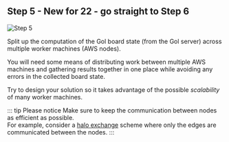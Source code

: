 <!--@include: index.md-->
#

## Step 5 - New for 22 - go straight to Step 6

![Step 5](/assets/cw_diagrams-Distributed_5.png)

Split up the computation of the Gol board state (from the Gol server) across multiple worker machines (AWS nodes).

You will need some means of distributing work between multiple AWS machines and gathering results together in one place
while avoiding any errors in the collected board state.

Try to design your solution so it takes advantage of the possible *scalability* of many worker machines.

::: tip Please notice
Make sure to keep the communication between nodes as efficient as possible.\
For example, consider a [halo exchange](/golang/extensions#halo-exchange) scheme where only the edges are communicated between the nodes.
:::
